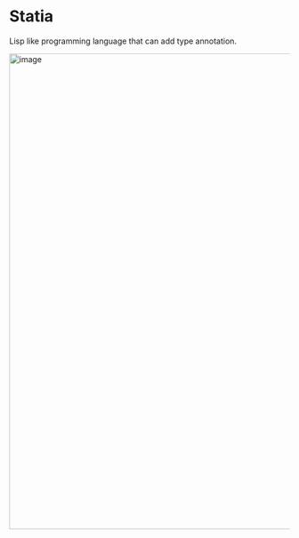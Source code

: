 # Statia
Lisp like programming language that can add type annotation.

<img width="856" alt="image" src="https://github.com/user-attachments/assets/d4fe2006-78cb-4c54-a7c8-5eb69d0c26c3">

